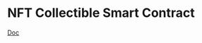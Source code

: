 # NFT Collectible Smart Contract

[Doc](https://dev.to/rounakbanik/building-a-web3-frontend-with-react-340c)
